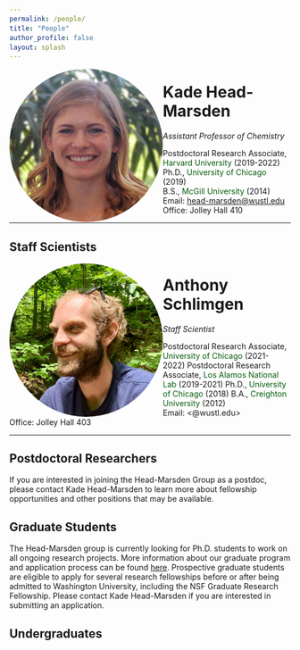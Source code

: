 ```yaml
---
permalink: /people/
title: "People"
author_profile: false
layout: splash
---
```

  

<img src="/assets/images/KHM.jpg" style = "object-fit: cover;                                 
  width: 275px;
  height: 275px;
  object-position: center 40%;
  float:left; border-radius:50%;">


# Kade Head-Marsden  
*Assistant Professor of Chemistry*

Postdoctoral Research Associate, <span style="color: #075c0d;">Harvard University</span> (2019-2022)  
Ph.D., <span style="color: #075c0d;">University of Chicago</span> (2019)  
B.S., <span style="color: #075c0d;">McGill University</span> (2014)  
Email: <head-marsden@wustl.edu>  
Office: Jolley Hall 410  

***

## Staff Scientists

<img src="/assets/images/AWS.jpeg" style = "object-fit: cover;
  width: 275px;
  height: 275px;
  object-position: center 30%;
  float:left; border-radius:50%;">
# Anthony Schlimgen
*Staff Scientist*

Postdoctoral Research Associate, <span style="color: #075c0d;">University of Chicago</span> (2021-2022) 
Postdoctoral Research Associate, <span style="color: #075c0d;">Los Alamos National Lab</span> (2019-2021)
Ph.D., <span style="color: #075c0d;">University of Chicago</span> (2018) 
B.A., <span style="color: #075c0d;">Creighton University</span> (2012)  
Email: <@wustl.edu>  
Office: Jolley Hall 403

***

## Postdoctoral Researchers

If you are interested in joining the Head-Marsden Group as a postdoc, please contact Kade Head-Marsden to learn more about fellowship opportunities and other positions that may be available. 

## Graduate Students

The Head-Marsden group is currently looking for Ph.D. students to work on all ongoing research projects. More information about our graduate program and application process can be found <a href="https://chemistry.wustl.edu/graduate">here</a>. Prospective graduate students are eligible to apply for several research fellowships before or after being admitted to Washington University, including the NSF Graduate Research Fellowship. Please contact Kade Head-Marsden if you are interested in submitting an application.

## Undergraduates

